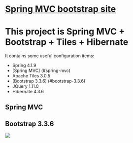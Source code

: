 [Spring MVC bootstrap site](http://mytomcatapp2-kupets.rhcloud.com/mvc/messages)
==========================

# This project is Spring MVC + Bootstrap + Tiles + Hibernate

It contains some useful configuration items:
- Spring 4.1.9
- [Spring MVC] (#spring-mvc)
- Apache Tiles 3.0.5
- [Bootstrap 3.3.6] (#bootstrap-3.3.6)
- JQuery 1.11.0
- Hibernate 4.3.6

## Spring MVC

## Bootstrap 3.3.6

![](https://github.com/Kupets/spring-mvc-crud/blob/master/src/main/resources/img/messages.png)


